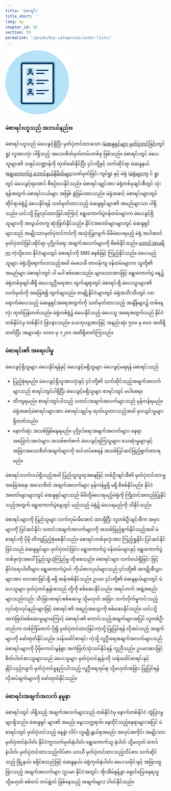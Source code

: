 ```yaml
---
title: 'မဲစာရင်း'
title_short: ''
lang: my
chapter_id: 30
section: 19
permalink: '/guide/key-categories/voter-lists/'
---
```


![Voter Lists](/assets/images/inventory/categories/voter-lists.png)

### မဲစာရင်းဟူသည် အဘယ်နည်း။

မဲစာရင်းဟူသည် မဲပေးခွင့်ရှိပြီး မှတ်ပုံတင်ထားသော ([မဲဆန္ဒရှင်များ မှတ်ပုံတင်ခြင်း](/my/guide/key-categories/voter-registration/)တွင် ရှု) လူအားလုံး ပါရှိသည့် အသေးစိတ်မှတ်တမ်းတစ်ခု ဖြစ်သည်။ မဲစာရင်းတွင် မဲပေးသူများ၏ သရုပ်သဏ္ဍာန်ကို ထုတ်ဖော်နိုင်ပြီး ၄င်းတို့နှင့် သက်ဆိုင်ရာ မဲဆန္ဒနယ် ([ရွေးကောက်ပွဲ ဘောင်နယ်နိမိတ်များ](/my/guide/key-categories/electoral-boundaries/)သတ်မှတ်ခြင်း တွင်ရှု) နှင့် မဲရုံ ([မဲရုံများ](/my/guide/key-categories/polling-stations/)တွ င် ရှု) တွင် မဲပေးခွင့်ရအောင် စီစဉ်ပေးနိုင်သည်။ မဲစာရင်းချုပ်အား မဲရုံတစ်ခုချင်းစီတွင် သုံးရန်အတွက် မဲစာရင်းငယ်များ အဖြစ် ခွဲခြမ်းထားသည်။ မဲရုံအဆင့် မဲစာရင်းများတွင် ဆိုင်ရာမဲရုံ၌ မဲပေးနိုင်ရန် သတ်မှတ်ထားသည့် မဲဆန္ဒရှင်များ၏ အမည်များသာ ပါရှိသည်။ ယင်းသို့ ပြုလုပ်ထားခြင်းကြောင့် ရွေးကောက်ပွဲဝန်ထမ်းများက မဲပေးခွင့်ရှိသူများကို အလွယ်တကူ ဆုံးဖြတ်နိုင်သည်။ နိုင်ငံအတော်များများတွင် မဲဆန္ဒရှင်များသည် အမျိုးသားမှတ်ပုံတင်ကဒ်ကို အသုံးပြုလျက် မိမိမဲပေးရမည့် မဲရုံ အပါအဝင် မှတ်ပုံတင်ခြင်းဆိုင်ရာ ပုဂ္ဂိုလ်ရေး အချက်အလက်များကို စိစစ်နိုင်သည်။ [တောင်အာဖရိက](https://www.elections.org.za/content/For-voters/My-voter-registration-details/) ကဲ့သို့သော နိုင်ငံများတွင် မဲစာရင်းကို SMS စနစ်ဖြင့် ကြည့်နိုင်သည်။ မဲပေးမည့်သူများ မဲရုံသို့ရောက်လာသည့်အခါ မဲမပေးမီ တာဝန်ကျ ဝန်ထမ်းများက သူတို့၏ အမည်များ မဲစာရင်းတွင် ပါ မပါ စစ်ဆေးသည်။ များသောအားဖြင့် ရွေးကောက်ပွဲ နေ့၌ မဲရုံတစ်ခုချင်းစီရှိ မဲပေးသူဦးရေအား တွက်ချရာတွင် မဲစာရင်းရှိ မဲပေးသူးများ၏ လက်မှတ်ကို အခြေခံ၍ တွက်ချသည်။ တချို့နိုင်ငံများတွင် မဲရုံအသီးသီးတွင် လာရောက်မဲပေးသည့် မဲဆန္ဒရှင်အရေအတွက်ကို သတ်မှတ်ထားသည့် အချိန်များ၌ တစ်နေ့လုံး ထုတ်ပြန်တတ်သည်။ မဲရုံတစ်ရုံ၌ မဲပေးနိုင်သည့် မဲပေးသူ အရေအတွက်သည် နိုင်ငံတစ်နိုင်ငံမှ တစ်နိုင်ငံ ခြားနားသည်။ ယေဘုယျအားဖြင့် အနည်းဆုံး ၅၀၀ မှ ၈၀၀ အထိရှိတတ်ပြီး အများဆုံး ၁၀၀၀ မှ ၁၂၀၀ အထိရှိတတ်ကြသည်။

### မဲစာရင်း၏ အရေးပါမှု

မဲပေးခွင့်ရှိသူများ မဲပေးနိုင်ရန်နှင့် မဲပေးခွင့်မရှိသူများ မဲပေးခွင့်မရရန် မဲစာရင်းသည်

- ပြည့်စုံရမည်။ မဲပေးခွင့်ရှိသူအားလုံးနှင့် ၄င်းတို့၏ သက်ဆိုင်သည့်အချက်အလက်များသည် စာရင်းတွင်ပါရှိပြီး မဲပေးခွင့်မရှိသူများ စာရင်းတွင် မပါစေရ။
- တိကျရမည်။ စာရင်းတွင်ပါသည့် သတင်းအချက်အလက်များသည် မှန်ကန်ရမည်။ မဲရုံအဆင့်မဲစာရင်းများအား မဲစာရင်းချုပ်မှ ထုတ်ယူထားသည့်အခါ မှားယွင်းမှုများရှိတတ်သည်။
- နောက်ဆုံး အသစ်ဖြစ်နေရမည်။ ပုဂ္ဂိုလ်ရေးအချက်အလက်များ၊ နေရာအပြောင်းအလဲများ၊ အသစ်စက်စက် မဲပေးခွင့်ရကြသူများ၊ သေဆုံးမှုများနှင့် အခြားအသေးစိတ်အချက်များကို ထင်ဟပ်စေရန် အသစ်ပြင်ဆင်ဖြည့်စွက်ထားရမည်။

မဲစာရင်းလက်ဝယ်ရှိသည့်အခါ ပြည်သူလူထုအနေဖြင့် တစ်ဦးချင်းစီ၏ မှတ်ပုံတင်ထားမှု အခြေအနေ၊ အသေးစိတ် အချက်အလက်များ မှန်ကန်မှုရှိ မရှိ စိစစ်နိုင်မည်။ နိုင်ငံအတော်များများတွင် မဲဆန္ဒရှင်များသည် မိမိတို့မဲပေးရမည့်မဲရုံကို ကြိုတင်အတည်ပြုနိုင်သည့်အတွက် ရွေးကောက်ပွဲနေ့တွင် မည်သည့် မဲရုံ၌ မဲပေးရမည်ကို သိနိုင်သည်။

မဲစာရင်းများကို ပြည်သူများ လက်လှမ်းမီအောင် ထားရှိပြီး လူတစ်ဦးချင်းစီက အမှားများကို ပြင်ဆင်နိုင်၊ သတင်းအချက်အလက်များကို အသစ်ဖြည့်စွက်နိုင်သည့်အခါ မဲစာရင်းကို ပိုမို တိကျပြည့်စုံစေနိုင်သည်။ မဲစာရင်းတစ်ခုလုံးအား ကြည့်ရှုနိုင်၊ ပြင်ဆင်နိုင်ခြင်းသည် မဲဆန္ဒရှင်များ မှတ်ပုံတင်ခြင်း၊ ရွေးကောက်ပွဲ ဝန်ထမ်းများနှင့် ရွေးကောက်ပွဲတစ်ခုလုံးအပေါ် ပြည်သူ့ယုံကြည်မှု တိုးစေသည်။ မဲစာရင်းများ လက်ဝယ်ရှိခြင်း ဖြင့် နိုင်ငံရေးပါတီများ၊ ရွေးကောက်ပွဲဝင် ကိုယ်စားလှယ်များသည် ၄င်းတို့၏ အကျိုးစီးပွားများအား လေးစားခြင်းရှိ မရှိ ဆန်းစစ်နိုင်သည်။ ဥပမာ ၄င်းတို့၏ မဲဆန္ဒနယ်များတွင် မဲပေးသူများ မှတ်ပုံတင်နှုန်းစသည် တို့ကို စစ်ဆေးနိုင်သည်။ အရပ်ဘက် အဖွဲ့အစည်းများသည်လည်း သီးခြားစာရင်းစစ်ဆေးမှု သို့မဟုတ် အခြား ဘက်လိုက်မှုကင်းသည့် လုပ်ထုံးလုပ်နည်းများဖြင့် မဲစာရင်း၏ အရည်အသွေးကို စစ်ဆေးနိုင်သည်။ ယင်းသို့ အကဲဖြတ်စစ်ဆေးမှုများကြောင့် မဲစာရင်း၏ ကောင်းသည့်အချက်များအပြင် လူတစ်ဦးတည်းက တစ်ကြိမ်ထက် ပို၍ မှတ်ပုံတင်ထားခြင်းကဲ့သို့ ပြုပြင်ရန် လိုအပ်သည့် အချက်များကို ဖော်ထုတ်နိုင်သည်။ သန်းခေါင်စာရင်း ကဲ့သို့ လူဦးရေအချက်အလက်များသည် မဲစာရင်းများကို ပိုမိုကောင်းမွန်စွာ အကဲဖြတ်သုံးသပ်နိုင်ရန် ကူညီသည်။ ဥပမာအားဖြင့် စိတ်ပါဝင်စားသူများသည် မဲပေးသူများ မှတ်ပုံတင်နှုန်းကို သန်းခေါင်စာရင်းနှင့် နှိုင်းယှဉ်လျက် မှတ်ပုံတင်မှုနည်းပါးသည့် လူဦးရေအုပ်စု သို့မဟုတ်အခြား ပြုပြင်ရန် လိုအပ်ချက်များကို ဖော်ထုတ်နိုင်သည်။

### မဲစာရင်းအချက်အလက် နမူနာ

မဲစာရင်းတွင် ပါရှိသည့် အချက်အလက်များသည် တစ်နိုင်ငံမှ နောက်တစ်နိုင်ငံ ကွဲပြားမှုများရှိသည်။ မဲဆန္ဒရှင် များ၏ အမည်၊ မွေးသက္ကရာဇ်၊ နေထိုင်သည့်နေရာများအပြင် မဲစာရင်းတွင် မှတ်ပုံတင်သည့် နေ့စွဲ၊ လိင်၊ လူမျိုးနွှယ်စုအမည်၊ အလုပ်အကိုင်၊ အမျိုးသားမှတ်ပုံတင်နံပါတ်၊ နိုင်ငံကူးလက်မှတ်နံပါတ်၊ ရွေးကောက်သူ နံပါတ် သို့မဟုတ် မဲကဒ်နံပါတ်၊ မှတ်ပုံတင်ထားသည့်လိပ်စာ၊ ယာယီ မှတ်ပုံတင်ထားသည့်လိပ်စာ၊ သက်ဆိုင်သည့် မြို့နယ်၊ ခရိုင်စသည်ဖြင့် မဲဆန္ဒနယ်၊ မဲရုံကုတ်နံပါတ်၊ မဲပေးသမိုင်းနှင့် အခြားထူခြားသည့် အချက်အလက်များ (ဥပမာ နိုင်ငံအတွင်း အိုးအိမ်စွန့်ခွာ ရှောင်ပြေးနေရသူ သို့မဟုတ် စစ်တပ် တပ်ဖွဲ့ဝင် ဖြစ်နေသည့် အချက်များ) ပါဝင်နိုင်သည်။
